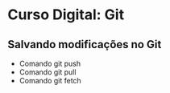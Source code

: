 # Curso Digital: Git

## Salvando modificações no Git

* Comando git push
* Comando git pull
* Comando git fetch 
